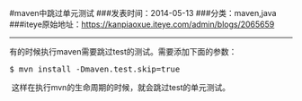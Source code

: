#maven中跳过单元测试
###发表时间：2014-05-13
###分类：maven,java
###iteye原始地址：<a href="https://kanpiaoxue.iteye.com/admin/blogs/2065659" target="_blank">https://kanpiaoxue.iteye.com/admin/blogs/2065659</a>

---

<div class="iteye-blog-content-contain" style="font-size: 14px;"> 
 <p>有的时候执行maven需要跳过test的测试。需要添加下面的参数：</p> 
 <pre name="code" class="java">$ mvn install -Dmaven.test.skip=true</pre> 
 <p>&nbsp;这样在执行mvn的生命周期的时候，就会跳过test的单元测试。</p> 
</div>
